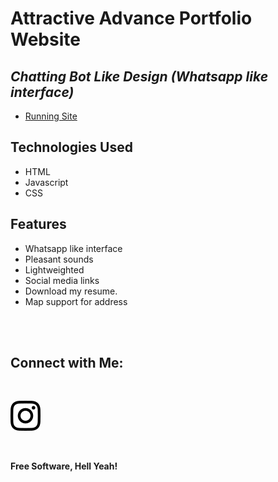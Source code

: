 # Attractive Advance Portfolio Website
## _Chatting Bot Like Design (Whatsapp like interface)_


- [Running Site](https://Chat/)


## Technologies Used

- HTML
- Javascript
- CSS

## Features

- Whatsapp like interface
- Pleasant sounds
- Lightweighted
- Social media links
- Download my resume.
- Map support for address


<br><br>

## Connect with Me: 

<br>


[![N|Solid](images/instagram.svg)](https://instagram.com/officialglobencymedia)


<br>

**Free Software, Hell Yeah!**

